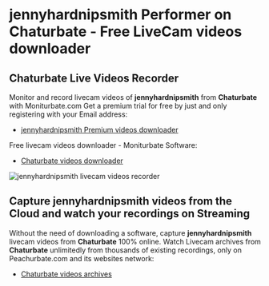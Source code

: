 # jennyhardnipsmith Performer on Chaturbate - Free LiveCam videos downloader

## Chaturbate Live Videos Recorder

Monitor and record livecam videos of **jennyhardnipsmith** from **Chaturbate** with Moniturbate.com
Get a premium trial for free by just and only registering with your Email address:
* [jennyhardnipsmith Premium videos downloader](https://moniturbate.com/request-demo-licence-key.html)

Free livecam videos downloader - Moniturbate Software:
* [Chaturbate videos downloader](https://moniturbate.com/moniturbate-download-software.html)

![jennyhardnipsmith livecam videos recorder](https://peachurnet.com/templates/moniturbate-software.png)


## Capture jennyhardnipsmith videos from the Cloud and watch your recordings on Streaming

Without the need of downloading a software, capture **jennyhardnipsmith** livecam videos from **Chaturbate** 100% online.
Watch Livecam archives from **Chaturbate** unlimitedly from thousands of existing recordings, only on Peachurbate.com and its websites network:
* [Chaturbate videos archives](https://peachurnet.com/)